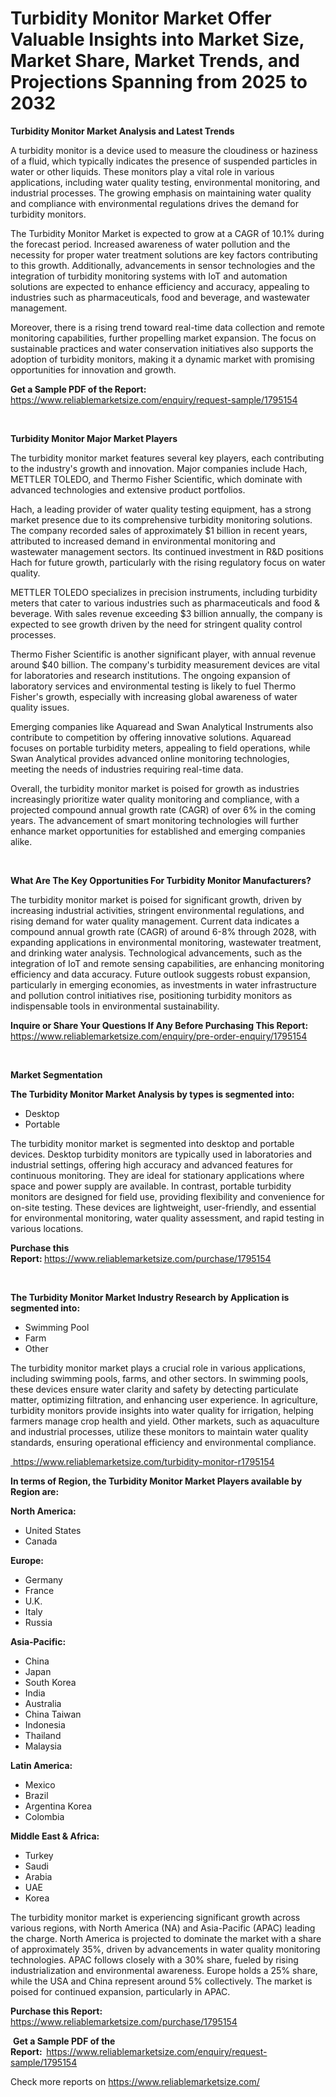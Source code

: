 <p><h1>Turbidity Monitor Market Offer Valuable Insights into Market Size, Market Share, Market Trends, and Projections Spanning from 2025 to 2032</h1></p><p><strong>Turbidity Monitor Market Analysis and Latest Trends</strong></p>
<p><p>A turbidity monitor is a device used to measure the cloudiness or haziness of a fluid, which typically indicates the presence of suspended particles in water or other liquids. These monitors play a vital role in various applications, including water quality testing, environmental monitoring, and industrial processes. The growing emphasis on maintaining water quality and compliance with environmental regulations drives the demand for turbidity monitors. </p><p>The Turbidity Monitor Market is expected to grow at a CAGR of 10.1% during the forecast period. Increased awareness of water pollution and the necessity for proper water treatment solutions are key factors contributing to this growth. Additionally, advancements in sensor technologies and the integration of turbidity monitoring systems with IoT and automation solutions are expected to enhance efficiency and accuracy, appealing to industries such as pharmaceuticals, food and beverage, and wastewater management. </p><p>Moreover, there is a rising trend toward real-time data collection and remote monitoring capabilities, further propelling market expansion. The focus on sustainable practices and water conservation initiatives also supports the adoption of turbidity monitors, making it a dynamic market with promising opportunities for innovation and growth.</p></p>
<p><strong>Get a Sample PDF of the Report:&nbsp;</strong> <a href="https://www.reliablemarketsize.com/enquiry/request-sample/1795154?utm_campaign=2218&utm_medium=2&utm_source=Github&utm_content=ia&utm_term=19022025&utm_id=turbidity-monitor">https://www.reliablemarketsize.com/enquiry/request-sample/1795154</a></p>
<p>&nbsp;</p>
<p><strong>Turbidity Monitor Major Market Players</strong></p>
<p><p>The turbidity monitor market features several key players, each contributing to the industry's growth and innovation. Major companies include Hach, METTLER TOLEDO, and Thermo Fisher Scientific, which dominate with advanced technologies and extensive product portfolios.</p><p>Hach, a leading provider of water quality testing equipment, has a strong market presence due to its comprehensive turbidity monitoring solutions. The company recorded sales of approximately $1 billion in recent years, attributed to increased demand in environmental monitoring and wastewater management sectors. Its continued investment in R&D positions Hach for future growth, particularly with the rising regulatory focus on water quality.</p><p>METTLER TOLEDO specializes in precision instruments, including turbidity meters that cater to various industries such as pharmaceuticals and food & beverage. With sales revenue exceeding $3 billion annually, the company is expected to see growth driven by the need for stringent quality control processes.</p><p>Thermo Fisher Scientific is another significant player, with annual revenue around $40 billion. The company's turbidity measurement devices are vital for laboratories and research institutions. The ongoing expansion of laboratory services and environmental testing is likely to fuel Thermo Fisher's growth, especially with increasing global awareness of water quality issues.</p><p>Emerging companies like Aquaread and Swan Analytical Instruments also contribute to competition by offering innovative solutions. Aquaread focuses on portable turbidity meters, appealing to field operations, while Swan Analytical provides advanced online monitoring technologies, meeting the needs of industries requiring real-time data.</p><p>Overall, the turbidity monitor market is poised for growth as industries increasingly prioritize water quality monitoring and compliance, with a projected compound annual growth rate (CAGR) of over 6% in the coming years. The advancement of smart monitoring technologies will further enhance market opportunities for established and emerging companies alike.</p></p>
<p>&nbsp;</p>
<p><strong>What Are The Key Opportunities For Turbidity Monitor Manufacturers?</strong></p>
<p><p>The turbidity monitor market is poised for significant growth, driven by increasing industrial activities, stringent environmental regulations, and rising demand for water quality management. Current data indicates a compound annual growth rate (CAGR) of around 6-8% through 2028, with expanding applications in environmental monitoring, wastewater treatment, and drinking water analysis. Technological advancements, such as the integration of IoT and remote sensing capabilities, are enhancing monitoring efficiency and data accuracy. Future outlook suggests robust expansion, particularly in emerging economies, as investments in water infrastructure and pollution control initiatives rise, positioning turbidity monitors as indispensable tools in environmental sustainability.</p></p>
<p><strong>Inquire or Share Your Questions If Any Before Purchasing This Report:</strong> <a href="https://www.reliablemarketsize.com/enquiry/pre-order-enquiry/1795154?utm_campaign=2218&utm_medium=2&utm_source=Github&utm_content=ia&utm_term=19022025&utm_id=turbidity-monitor">https://www.reliablemarketsize.com/enquiry/pre-order-enquiry/1795154</a></p>
<p>&nbsp;</p>
<p><strong>Market Segmentation</strong></p>
<p><strong>The Turbidity Monitor Market Analysis by types is segmented into:</strong></p>
<p><ul><li>Desktop</li><li>Portable</li></ul></p>
<p><p>The turbidity monitor market is segmented into desktop and portable devices. Desktop turbidity monitors are typically used in laboratories and industrial settings, offering high accuracy and advanced features for continuous monitoring. They are ideal for stationary applications where space and power supply are available. In contrast, portable turbidity monitors are designed for field use, providing flexibility and convenience for on-site testing. These devices are lightweight, user-friendly, and essential for environmental monitoring, water quality assessment, and rapid testing in various locations.</p></p>
<p><strong>Purchase this Report:&nbsp;</strong><a href="https://www.reliablemarketsize.com/purchase/1795154?utm_campaign=2218&utm_medium=2&utm_source=Github&utm_content=ia&utm_term=19022025&utm_id=turbidity-monitor">https://www.reliablemarketsize.com/purchase/1795154</a></p>
<p>&nbsp;</p>
<p><strong>The Turbidity Monitor Market Industry Research by Application is segmented into:</strong></p>
<p><ul><li>Swimming Pool</li><li>Farm</li><li>Other</li></ul></p>
<p><p>The turbidity monitor market plays a crucial role in various applications, including swimming pools, farms, and other sectors. In swimming pools, these devices ensure water clarity and safety by detecting particulate matter, optimizing filtration, and enhancing user experience. In agriculture, turbidity monitors provide insights into water quality for irrigation, helping farmers manage crop health and yield. Other markets, such as aquaculture and industrial processes, utilize these monitors to maintain water quality standards, ensuring operational efficiency and environmental compliance.</p></p>
<p><a href="https://www.reliablemarketsize.com/turbidity-monitor-r1795154?utm_campaign=2218&utm_medium=2&utm_source=Github&utm_content=ia&utm_term=19022025&utm_id=turbidity-monitor">&nbsp;https://www.reliablemarketsize.com/turbidity-monitor-r1795154</a></p>
<p><strong>In terms of Region, the Turbidity Monitor Market Players available by Region are:</strong></p>
<p>
    <p> <strong> North America: </strong>
        <ul>
            <li>United States</li>
            <li>Canada</li>
        </ul>
        </p> 
    <p> <strong> Europe: </strong>
        <ul>
            <li>Germany</li>
            <li>France</li>
            <li>U.K.</li>
            <li>Italy</li>
            <li>Russia</li>
        </ul>
        </p> 
    <p> <strong> Asia-Pacific: </strong>
        <ul>
            <li>China</li>
            <li>Japan</li>
            <li>South Korea</li>
            <li>India</li>
            <li>Australia</li>
            <li>China Taiwan</li>
            <li>Indonesia</li>
            <li>Thailand</li>
            <li>Malaysia</li>
        </ul>
        </p> 
    <p> <strong> Latin America: </strong>
        <ul>
            <li>Mexico</li>
            <li>Brazil</li>
            <li>Argentina Korea</li>
            <li>Colombia</li>
        </ul>
        </p> 
    <p> <strong> Middle East & Africa: </strong>
        <ul>
            <li>Turkey</li>
            <li>Saudi</li>
            <li>Arabia</li>
            <li>UAE</li>
            <li>Korea</li>
        </ul>
    </p>
    </p>
<p><p>The turbidity monitor market is experiencing significant growth across various regions, with North America (NA) and Asia-Pacific (APAC) leading the charge. North America is projected to dominate the market with a share of approximately 35%, driven by advancements in water quality monitoring technologies. APAC follows closely with a 30% share, fueled by rising industrialization and environmental awareness. Europe holds a 25% share, while the USA and China represent around 5% collectively. The market is poised for continued expansion, particularly in APAC.</p></p>
<p><strong>Purchase this Report: </strong><a href="https://www.reliablemarketsize.com/purchase/1795154?utm_campaign=2218&utm_medium=2&utm_source=Github&utm_content=ia&utm_term=19022025&utm_id=turbidity-monitor">https://www.reliablemarketsize.com/purchase/1795154</a></p>
<p>&nbsp;<strong>Get a Sample PDF of the Report:&nbsp;&nbsp;</strong><a href="https://www.reliablemarketsize.com/enquiry/request-sample/1795154?utm_campaign=2218&utm_medium=2&utm_source=Github&utm_content=ia&utm_term=19022025&utm_id=turbidity-monitor">https://www.reliablemarketsize.com/enquiry/request-sample/1795154</a></p>
<p><strong></strong></p>
<p>Check more reports on <a href="https://www.reliablemarketsize.com/?utm_campaign=2218&utm_medium=2&utm_source=Github&utm_content=ia&utm_term=19022025&utm_id=turbidity-monitor">https://www.reliablemarketsize.com/</a></p>